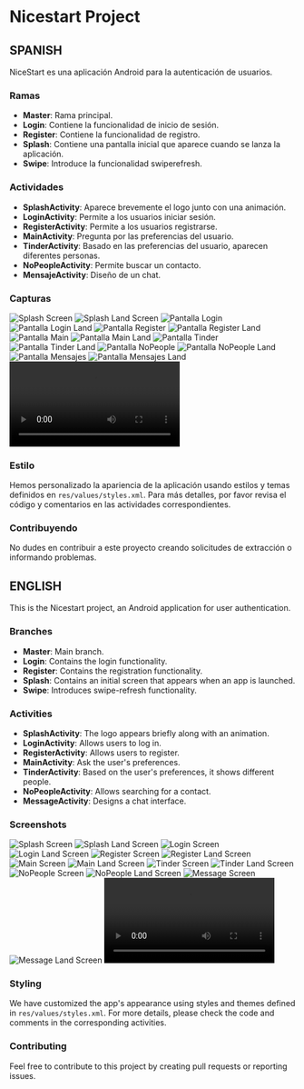 # Nicestart Project

## SPANISH
NiceStart es una aplicación Android para la autenticación de usuarios.

### Ramas
- **Master**: Rama principal.
- **Login**: Contiene la funcionalidad de inicio de sesión.
- **Register**: Contiene la funcionalidad de registro.
- **Splash**: Contiene una pantalla inicial que aparece cuando se lanza la aplicación.
- **Swipe**: Introduce la funcionalidad swiperefresh.

### Actividades
- **SplashActivity**: Aparece brevemente el logo junto con una animación.
- **LoginActivity**: Permite a los usuarios iniciar sesión.
- **RegisterActivity**: Permite a los usuarios registrarse.
- **MainActivity**: Pregunta por las preferencias del usuario.
- **TinderActivity**: Basado en las preferencias del usuario, aparecen diferentes personas.
- **NoPeopleActivity**: Permite buscar un contacto.
- **MensajeActivity**: Diseño de un chat.

### Capturas
![Splash Screen](img/splash.png)
![Splash Land Screen](img/splash_land.png)
![Pantalla Login](img/login.png)
![Pantalla Login Land](img/login_land.png)
![Pantalla Register](img/register.png)
![Pantalla Register Land](img/register_land.png)
![Pantalla Main](img/main.png)
![Pantalla Main Land](img/main_land.png)
![Pantalla Tinder](img/tinder.png)
![Pantalla Tinder Land](img/tinder_land.png)
![Pantalla NoPeople](img/nopeople.png)
![Pantalla NoPeople Land](img/nopeople_land.png)
![Pantalla Mensajes](img/mensajes.png)
![Pantalla Mensajes Land](img/mensajes_land.png)
![Video Animaciones](video/anim.webm)

### Estilo
Hemos personalizado la apariencia de la aplicación usando estilos y temas definidos en `res/values/styles.xml`. Para más detalles, por favor revisa el código y comentarios en las actividades correspondientes.

### Contribuyendo
No dudes en contribuir a este proyecto creando solicitudes de extracción o informando problemas.

## ENGLISH
This is the Nicestart project, an Android application for user authentication.

### Branches
- **Master**: Main branch.
- **Login**: Contains the login functionality.
- **Register**: Contains the registration functionality.
- **Splash**: Contains an initial screen that appears when an app is launched.
- **Swipe**: Introduces swipe-refresh functionality.

### Activities
- **SplashActivity**: The logo appears briefly along with an animation.
- **LoginActivity**: Allows users to log in.
- **RegisterActivity**: Allows users to register.
- **MainActivity**: Ask the user's preferences.
- **TinderActivity**: Based on the user's preferences, it shows different people.
- **NoPeopleActivity**: Allows searching for a contact.
- **MessageActivity**: Designs a chat interface.

### Screenshots
![Splash Screen](img/splash.png)
![Splash Land Screen](img/splash_land.png)
![Login Screen](img/login.png)
![Login Land Screen](img/login_land.png)
![Register Screen](img/register.png)
![Register Land Screen](img/register_land.png)
![Main Screen](img/main.png)
![Main Land Screen](img/main_land.png)
![Tinder Screen](img/tinder.png)
![Tinder Land Screen](img/tinder_land.png)
![NoPeople Screen](img/nopeople.png)
![NoPeople Land  Screen](img/nopeople_land.png)
![Message Screen](img/mensajes.png)
![Message Land Screen](img/mensajes_land.png)
![Animation Video](video/anim.webm)

### Styling
We have customized the app's appearance using styles and themes defined in `res/values/styles.xml`. For more details, please check the code and comments in the corresponding activities.

### Contributing
Feel free to contribute to this project by creating pull requests or reporting issues.